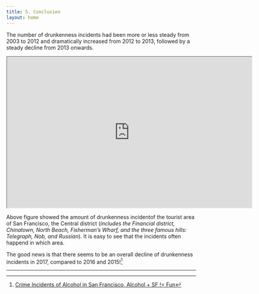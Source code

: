 ```yaml
---
title: 5. Conclusion
layout: home
---
```


The number of  drunkenness incidents had been more or less steady from 2003 to 2012 and dramatically increased from 2012 to 2013, followed by a steady decline from 2013 onwards. 

<iframe src="https://raw.githack.com/fenfen22/fenfen22.github.io/main/sf_crime_map.html" width="650" height="400"></iframe>

Above figure showed the amount of drunkenness incidentof the tourist area of San Francisco, the Central district (*includes the Financial district, Chinatown, North Beach, Fisherman’s Wharf, and the three famous hills: Telegraph, Nob, and Russian*). It is easy to see that the incidents often happend in which area.

The good news is that there seems to be an overall decline of drunkenness incidents in 2017, compared to 2016 and 2015![^1]

----
[^1]: [Crime Incidents of Alcohol in San Francisco, Alcohol + SF != Fun](https://medium.com/plata/crime-incidents-of-alcohol-in-san-francisco-27dbd10975bf)